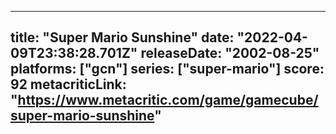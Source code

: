 
---
title: "Super Mario Sunshine"
date: "2022-04-09T23:38:28.701Z"
releaseDate: "2002-08-25"
platforms: ["gcn"]
series: ["super-mario"]
score: 92
metacriticLink: "https://www.metacritic.com/game/gamecube/super-mario-sunshine"
---
